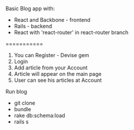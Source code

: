 Basic Blog app with:
 
 - React and Backbone - frontend
 - Rails - backend
 - React with 'react-router' in react-router branch

===========

1. You can Register - Devise gem
2. Login
3. Add article from your Account
4. Article will appear on the main page
5. User can see his articles at Account

Run blog

- git clone
- bundle
- rake db:schema:load
- rails s
